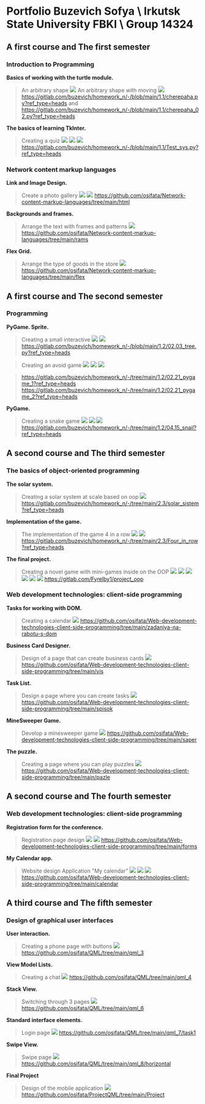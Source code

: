 # Portfolio Buzevich Sofya \ Irkutsk State University FBKI \ Group 14324

## A first course and The first semester
### Introduction to Programming

**Basics of working with the turtle module.**
>An arbitrary shape <img src="https://github.com/osifata/Portfolio/assets/103882155/23c0e7a1-697c-4e4b-b699-a4b0f6bea0ab"/>
>An arbitrary shape with moving <img src="https://github.com/osifata/Portfolio/assets/103882155/b86b5eb0-2dda-41c3-af0e-721f55d529da"/>
>https://gitlab.com/buzevich/homework_n/-/blob/main/1.1/cherepaha.py?ref_type=heads and https://gitlab.com/buzevich/homework_n/-/blob/main/1.1/cherepaha_02.py?ref_type=heads

**The basics of learning TkInter.**
>Creating a quiz <img src="https://github.com/osifata/Portfolio/assets/103882155/18a3b4a9-d420-4904-b7c9-33f5261e388a"/> <img src="https://github.com/osifata/Portfolio/assets/103882155/01f30374-61af-422b-a645-8e820f31a0a3"/> <img src="https://github.com/osifata/Portfolio/assets/103882155/3a5da6a2-b984-4158-bbaa-3baa78312e0e"/>
>https://gitlab.com/buzevich/homework_n/-/blob/main/1.1/Test_sys.py?ref_type=heads

### Network content markup languages
**Link and Image Design.**
>Сreate a photo gallery <img src="https://github.com/osifata/Portfolio/assets/103882155/ebd7ed87-b7e0-48b7-a577-d1c9c548a9e0"/> <img src="https://github.com/osifata/Portfolio/assets/103882155/591adc9a-7d65-400d-9018-df81eba00739"/>
>https://github.com/osifata/Network-content-markup-languages/tree/main/html

**Backgrounds and frames.**
>Arrange the text with frames and patterns <img src="https://github.com/osifata/Portfolio/assets/103882155/2c733bf3-ca7b-4da5-8148-d4f1940686d5"/>
>https://github.com/osifata/Network-content-markup-languages/tree/main/rams

**Flex Grid.**
>Arrange the type of goods in the store <img src="https://github.com/osifata/Portfolio/assets/103882155/2e19439d-3ed2-43b5-af80-cb26e252abe4"/>
>https://github.com/osifata/Network-content-markup-languages/tree/main/flex

## A first course and The second semester
### Programming

**PyGame. Sprite.**
>Creating a small interactive <img src="https://github.com/osifata/Portfolio/assets/103882155/1004b6d4-1532-4485-97ca-256753226346"/> <img src="https://github.com/osifata/Portfolio/assets/103882155/c45edc37-2833-458e-b5f3-4296c16e4286"/>
>https://gitlab.com/buzevich/homework_n/-/blob/main/1.2/02.03_tree.py?ref_type=heads

>Creating an avoid game 
<img src="https://github.com/osifata/Portfolio/assets/103882155/f9c25720-adf7-40f3-b4a1-54a9ca2fd625"/> <img src="https://github.com/osifata/Portfolio/assets/103882155/88c5a6a2-5fb6-46fc-aa47-1433071804cd"/> <img src="https://github.com/osifata/Portfolio/assets/103882155/6053cefb-8fae-44d6-b80c-8a8284e74af2"/>

>https://gitlab.com/buzevich/homework_n/-/tree/main/1.2/02.21_pygame_1?ref_type=heads
>https://gitlab.com/buzevich/homework_n/-/tree/main/1.2/02.21_pygame_2?ref_type=heads

**PyGame.**
>Creating a snake game <img src="https://github.com/osifata/Portfolio/assets/103882155/e089a737-117c-44d7-97de-5ec51945ac51"/> <img src="https://github.com/osifata/Portfolio/assets/103882155/014bc17b-7990-4b6b-ad29-b95443292462"/> <img src="https://github.com/osifata/Portfolio/assets/103882155/d08e7218-3869-4b31-ba16-1e2e93bf4c8e"/>
>https://gitlab.com/buzevich/homework_n/-/tree/main/1.2/04.15_snail?ref_type=heads



## A second course and The third semester
### The basics of object-oriented programming

**The solar system.**
>Creating a solar system at scale based on oop <img src="https://github.com/osifata/Portfolio/assets/103882155/61fbb208-5f98-4941-8396-334245ac32fc"/>
>https://gitlab.com/buzevich/homework_n/-/tree/main/2.3/solar_sistem?ref_type=heads

**Implementation of the game.**
>The implementation of the game 4 in a row <img src="https://github.com/osifata/Portfolio/assets/103882155/55278861-6e2d-4293-83ed-4078f4901b2e"/> <img src="https://github.com/osifata/Portfolio/assets/103882155/44f9082d-37b2-41bd-8f49-bf57cf45d345"/>
>https://gitlab.com/buzevich/homework_n/-/tree/main/2.3/Four_in_row?ref_type=heads

**The final project.**
>Creating a novel game with mini-games inside on the OOP <img src="https://github.com/osifata/Portfolio/assets/103882155/e38eb497-e3f7-4ef8-bc74-5544e02064a1"/> <img src="https://github.com/osifata/Portfolio/assets/103882155/49dc6ceb-a442-4ac6-a6d1-7f27b7cc0d47"/> <img src="https://github.com/osifata/Portfolio/assets/103882155/2ad8b03c-cb7c-4173-9013-0b71fb1c91b4"/> <img src="https://github.com/osifata/Portfolio/assets/103882155/7b3a837e-669b-4533-ada0-e1868a2bcbf4"/> <img src="https://github.com/osifata/Portfolio/assets/103882155/56def58a-5932-47a1-9ce0-e20588817bae"/> <img src="https://github.com/osifata/Portfolio/assets/103882155/ed121161-e150-41ce-96d1-471cc3818067"/>
>https://gitlab.com/Fyrelby1/project_oop


### Web development technologies: client-side programming

**Tasks for working with DOM.**
>Creating a calendar <img src="https://github.com/osifata/Portfolio/assets/103882155/8137b073-82c7-4269-9338-c5b82aacf774"/>
>https://github.com/osifata/Web-development-technologies-client-side-programming/tree/main/zadaniya-na-rabotu-s-dom

**Business Card Designer.**
>Design of a page that can create business cards <img src="https://github.com/osifata/Portfolio/assets/103882155/4e0b6dee-5cca-4342-871d-bf5307a26ffb"/>
>https://github.com/osifata/Web-development-technologies-client-side-programming/tree/main/vis

**Task List.**
>Design a page where you can create tasks <img src="https://github.com/osifata/Portfolio/assets/103882155/514fa077-7a33-4d86-a96b-6266929cba5e"/>
>https://github.com/osifata/Web-development-technologies-client-side-programming/tree/main/spisok

**MineSweeper Game.**
>Develop a minesweeper game <img src="https://github.com/osifata/Portfolio/assets/103882155/2e73524c-8373-480e-9cc2-3e32ec38b879"/>
>https://github.com/osifata/Web-development-technologies-client-side-programming/tree/main/saper

**The puzzle.**
>Сreating a page where you can play puzzles <img src="https://github.com/osifata/Portfolio/assets/103882155/6ed90134-2098-4baf-8109-f9aa8a4acf16"/>
>https://github.com/osifata/Web-development-technologies-client-side-programming/tree/main/pazle

## A second course and The fourth semester
### Web development technologies: client-side programming

**Registration form for the conference.**
>Registration page design <img src="https://github.com/osifata/Portfolio/assets/103882155/941e056b-fa5a-4219-b4e3-f8a9e15786a9"/> <img src="https://github.com/osifata/Portfolio/assets/103882155/220b2c03-9097-4f9e-9cbf-422d53de52f4"/>
>https://github.com/osifata/Web-development-technologies-client-side-programming/tree/main/forms

**My Calendar app.**
>Website design Application "My calendar" <img src="https://github.com/osifata/Portfolio/assets/103882155/d9db94e7-1d8b-4a4e-8569-7c3942087366"/> <img src="https://github.com/osifata/Portfolio/assets/103882155/e427a31f-d2a1-46a8-8005-4fca33f9e445"/> <img src="https://github.com/osifata/Portfolio/assets/103882155/e4e764b4-3499-4735-9c27-383adcdf8cb4"/>
>https://github.com/osifata/Web-development-technologies-client-side-programming/tree/main/calendar



## A third course and The fifth semester
### Design of graphical user interfaces

**User interaction.**
>Сreating a phone page with buttons <img src="https://github.com/osifata/QML/assets/103882155/05f5dea9-ef97-4f89-bbae-d848cb06444f"/>
>https://github.com/osifata/QML/tree/main/qml_3

**View Model Lists.**
>Creating a chat <img src="https://github.com/osifata/QML/assets/103882155/d3e2848c-0d91-4135-a7cf-af9a47e8a723"/>
>https://github.com/osifata/QML/tree/main/qml_4

**Stack View.**
>Switching through 3 pages <img src="https://github.com/osifata/QML/assets/103882155/df42bd2a-8a45-4d8c-bdf4-e6b9781922bb"/>
>https://github.com/osifata/QML/tree/main/qml_6

**Standard interface elements.**
>Login page <img src="https://github.com/osifata/QML/assets/103882155/d1f5150b-7078-47cb-b6e5-c1fa839b2424"/>
>https://github.com/osifata/QML/tree/main/qml_7/task1

**Swipe View.**
>Swipe page <img src="https://github.com/osifata/QML/assets/103882155/ee86d857-792b-4c26-8d93-f3b2790eec60"/>
>https://github.com/osifata/QML/tree/main/qml_8/horizontal

**Final Project**
>Design of the mobile application <img src="https://github.com/osifata/Portfolio/assets/103882155/bcf9add6-2fa3-43f7-b296-8a4504fedc8d"/>
>https://github.com/osifata/ProjectQML/tree/main/Project